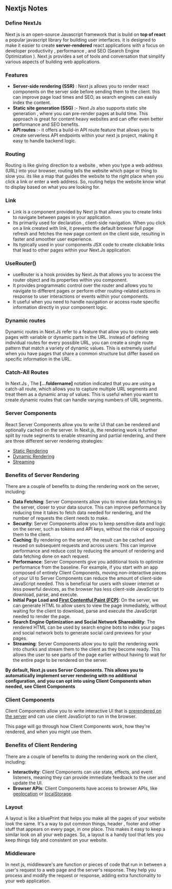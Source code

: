 ## Nextjs Notes 

### Define NextJs
Next js is an open-source Javascript framework that is build on **top of react** a popular javascript library for building user interfaces. it is designed to make it easier to create **server-rendered**  react applications with a focus on developer productivity , performance , and SEO (Search Engine Optimization ). Next js provides a set of tools and conversation that simplify various aspects of building web applications.

### Features

 - **Server-side rendering (SSR)** : Next js allows you to render react components on the server side before sending them to the client. this can improve page load times and SEO, as search engines can easily index the content.
 - **Static site generation (SSG)** :- Next Js also supports static site generation , where you can pre-render pages at build time. This approach is great for content heavy websites and can offer even better performance and SEO benefits.
 - **API routes** :- it offers a build-in API route feature that allows you to create serverless API endpoints within your next js project, making it easy to handle backend logic.

### Routing
Routing is like giving direction to a website , when you type a web address (URL) into your browser, routing tells the website  which page or thing to slow you. its like a map that guides the website to the right place when you click a link or enter a web address. So, routing helps the website know what to display based on what you are looking for.

### Link
 - Link is a component provided by Next js that allows you to create links to navigate between pages in your application.
 - Its primarily used for declaration , client-side navigation. When you click on a link created with link, it prevents the default browser full page refresh and fetches the new page content on the client side, resulting in faster and smoother user experience.
 - Its typically used in your components JSX code to create clickable links that lead to other pages within your Next.Js application.

### UseRouter()

 - useRouter is a hook provides by Next.Js that allows you to access the router object and its properties within you component.
 - It provides programmatic control over the router and allows you to navigate to different pages or perform other routing-related actions in response to user interactions or events within your components.
 - It useful when you need to handle navigation or access  route specific information directly in your component logic.

### Dynamic routes
Dynamic routes in Next.Js refer to a feature that allow you to create web pages with variable or dynamic parts in the URL. Instead of defining individual  routes for every possible URL, you can create  a single route pattern that match a variety of dynamic values. This is extremely useful when you have pages that share a common structure but differ based on specific information in the URL.

### Catch-All Routes
In Next.Js , The **[...foldername]** notation indicated that you are using a catch-all route, which allows you to capture multiple URL segments and treat them as a dynamic array of values. This is useful when you want to create dynamic routes that can handle varying numbers of URL segments.

### Server Components

React Server Components allow you to write UI that can be rendered and optionally cached on the server. In Next.js, the rendering work is further split by route segments to enable streaming and partial rendering, and there are three different server rendering strategies:

  -   [Static Rendering](https://nextjs.org/docs/app/building-your-application/rendering/server-components#static-rendering-default)
   -   [Dynamic Rendering](https://nextjs.org/docs/app/building-your-application/rendering/server-components#dynamic-rendering)
   -   [Streaming](https://nextjs.org/docs/app/building-your-application/rendering/server-components#streaming)

### Benefits of Server Rendering
There are a couple of benefits to doing the rendering work on the server, including:

-   **Data Fetching**: Server Components allow you to move data fetching to the server, closer to your data source. This can improve performance by reducing time it takes to fetch data needed for rendering, and the number of requests the client needs to make.
-   **Security**: Server Components allow you to keep sensitive data and logic on the server, such as tokens and API keys, without the risk of exposing them to the client.
-   **Caching**: By rendering on the server, the result can be cached and reused on subsequent requests and across users. This can improve performance and reduce cost by reducing the amount of rendering and data fetching done on each request.
-   **Performance**: Server Components give you additional tools to optimize performance from the baseline. For example, if you start with an app composed of entirely Client Components, moving non-interactive pieces of your UI to Server Components can reduce the amount of client-side JavaScript needed. This is beneficial for users with slower internet or less powerful devices, as the browser has less client-side JavaScript to download, parse, and execute.
-   **Initial Page Load and  [First Contentful Paint (FCP)](https://web.dev/fcp/)**: On the server, we can generate HTML to allow users to view the page immediately, without waiting for the client to download, parse and execute the JavaScript needed to render the page.
-   **Search Engine Optimization and Social Network Shareability**: The rendered HTML can be used by search engine bots to index your pages and social network bots to generate social card previews for your pages.
-   **Streaming**: Server Components allow you to split the rendering work into chunks and stream them to the client as they become ready. This allows the user to see parts of the page earlier without having to wait for the entire page to be rendered on the server.


**By default, Next.js uses Server Components. This allows you to automatically implement server rendering with no additional configuration, and you can opt into using Client Components when needed, see Client Components**

### Client Components

Client Components allow you to write interactive UI that is  [prerendered on the server](https://github.com/reactwg/server-components/discussions/4)  and can use client JavaScript to run in the browser.

This page will go through how Client Components work, how they're rendered, and when you might use them.

### Benefits of Client Rendering
There are a couple of benefits to doing the rendering work on the client, including:

-   **Interactivity**: Client Components can use state, effects, and event listeners, meaning they can provide immediate feedback to the user and update the UI.
-   **Browser APIs**: Client Components have access to browser APIs, like  [geolocation](https://developer.mozilla.org/docs/Web/API/Geolocation_API)  or  [localStorage](https://developer.mozilla.org/docs/Web/API/Window/localStorage).

### Layout 
A layout is like a bluePrint that helps you make all the pages of your website look the same. It's a way to put common things, header , footer and other stuff that appears on every page, in one place. This makes it easy to keep a similar look on all your web pages. So, a layout is a handy tool that lets you keep things tidy and consistent on your website.

### Middleware

In next js, middleware's are function or pieces of code that run in between a user's request to a web page and the server's response. They help you process and modify the request or response, adding extra functionality to your web application.

